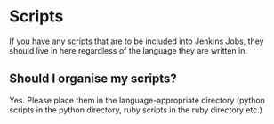 # Scripts

If you have any scripts that are to be included into Jenkins Jobs, they should live in here regardless of the language they are written in.

## Should I organise my scripts?

Yes.  Please place them in the language-appropriate directory (python scripts in the python directory, ruby scripts in the ruby directory etc.)
